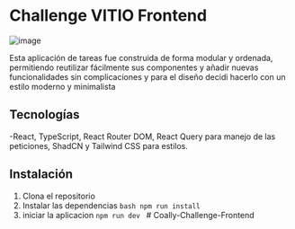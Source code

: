 # Challenge VITIO Frontend

![image](https://github.com/user-attachments/assets/810f09f9-6c50-43de-9f4a-00d6c13a599f)


 Esta aplicación de tareas fue construida de forma modular y ordenada, permitiendo reutilizar fácilmente sus componentes y añadir nuevas funcionalidades sin complicaciones
 y para el diseño decidi hacerlo con un estilo moderno y minimalista


## Tecnologías

-React, TypeScript, React Router DOM, React Query para manejo de las peticiones, ShadCN y Tailwind CSS para estilos.


## Instalación

1. Clona el repositorio
2. Instalar las dependencias `bash npm run install `
3. iniciar la aplicacion `npm run dev `
#   C o a l l y - C h a l l e n g e - F r o n t e n d 
 
 
